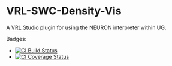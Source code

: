 VRL-SWC-Density-Vis
===================
A [VRL Studio](https://github.com/VRL-Studio/VRL-Studio) plugin for using the NEURON interpreter within UG.

Badges:
* [![CI Build Status](https://travis-ci.org/stephanmg/VRL-Neuron-Plugin.svg?branch=master)](https://travis-ci.org/stephanmg/VRL-Neuron-Plugin)
* [![CI Coverage Status](https://coveralls.io/repos/stephanmg/VRL-Neuron-Plugin/badge.png)](https://coveralls.io/r/stephanmg/VRL-Neuron-Plugin)
